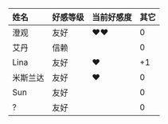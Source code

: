 |姓名|好感等级|当前好感度|其它|
|:-|:-|:-|:-|
|澄观|友好|❤❤|0|
|艾丹|信赖||0|
|Lina|友好|❤|+1|
|米斯兰达|友好|❤|0|
|Sun|友好||0|
|?|友好||0|